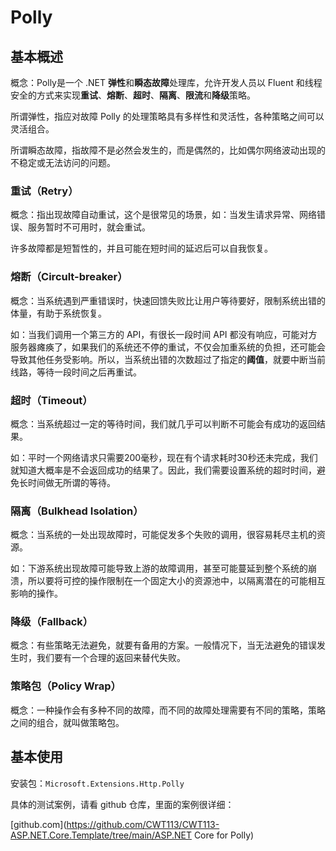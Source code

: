 # Polly

## 基本概述

概念：Polly是一个 .NET **弹性**和**瞬态故障**处理库，允许开发人员以 Fluent 和线程安全的方式来实现**重试**、**熔断**、**超时**、**隔离**、**限流**和**降级**策略。

所谓弹性，指应对故障 Polly 的处理策略具有多样性和灵活性，各种策略之间可以灵活组合。

所谓瞬态故障，指故障不是必然会发生的，而是偶然的，比如偶尔网络波动出现的不稳定或无法访问的问题。



### 重试（Retry）

概念：指出现故障自动重试，这个是很常见的场景，如：当发生请求异常、网络错误、服务暂时不可用时，就会重试。

许多故障都是短暂性的，并且可能在短时间的延迟后可以自我恢复。



### 熔断（Circult-breaker）

概念：当系统遇到严重错误时，快速回馈失败比让用户等待要好，限制系统出错的体量，有助于系统恢复。

如：当我们调用一个第三方的 API，有很长一段时间 API 都没有响应，可能对方服务器瘫痪了，如果我们的系统还不停的重试，不仅会加重系统的负担，还可能会导致其他任务受影响。所以，当系统出错的次数超过了指定的**阈值**，就要中断当前线路，等待一段时间之后再重试。



### 超时（Timeout）

概念：当系统超过一定的等待时间，我们就几乎可以判断不可能会有成功的返回结果。

如：平时一个网络请求只需要200毫秒，现在有个请求耗时30秒还未完成，我们就知道大概率是不会返回成功的结果了。因此，我们需要设置系统的超时时间，避免长时间做无所谓的等待。



### 隔离（Bulkhead Isolation）

概念：当系统的一处出现故障时，可能促发多个失败的调用，很容易耗尽主机的资源。

如：下游系统出现故障可能导致上游的故障调用，甚至可能蔓延到整个系统的崩溃，所以要将可控的操作限制在一个固定大小的资源池中，以隔离潜在的可能相互影响的操作。



### 降级（Fallback）

概念：有些策略无法避免，就要有备用的方案。一般情况下，当无法避免的错误发生时，我们要有一个合理的返回来替代失败。



### 策略包（Policy Wrap）

概念：一种操作会有多种不同的故障，而不同的故障处理需要有不同的策略，策略之间的组合，就叫做策略包。



## 基本使用

安装包：`Microsoft.Extensions.Http.Polly`



具体的测试案例，请看 github 仓库，里面的案例很详细：

[github.com](https://github.com/CWT113/CWT113-ASP.NET.Core.Template/tree/main/ASP.NET Core for Polly)

